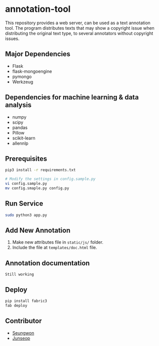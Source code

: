 # annotation-tool

This repository provides a web server, can be used as a text annotation tool.
The program distributes texts that may show a copyright issue when distributing the original text type, to several annotators without copyright issues.

## Major Dependencies

- Flask
- flask-mongoengine
- pymongo
- Werkzeug

## Dependencies for machine learning & data analysis

- numpy
- scipy
- pandas
- Pillow
- scikit-learn
- allennlp

## Prerequisites

```bash
pip3 install -r requirements.txt

# Modify the settings in config.sample.py
vi config.sample.py
mv config.smaple.py config.py
```

## Run Service

```bash
sudo python3 app.py
```

## Add New Annotation

1. Make new attributes file in `static/js/` folder.
2. Include the file at `templates/doc.html` file.

## Annotation documentation

`Still working`

## Deploy

```bash
pip install fabric3
fab deploy
```

## Contributor

- [Seungwon](http://nlp.kaist.ac.kr/~swyoon)
- [Junseop](https://github.com/gaonnr)
